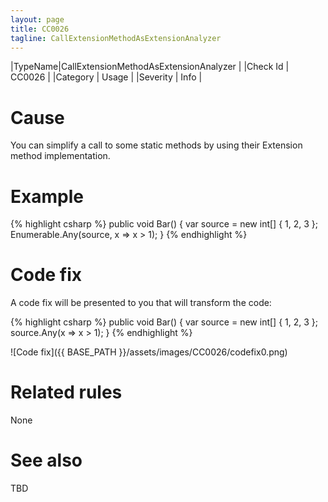 ```yaml
---
layout: page
title: CC0026
tagline: CallExtensionMethodAsExtensionAnalyzer
---
```


|TypeName|CallExtensionMethodAsExtensionAnalyzer |
|Check Id | CC0026 |
|Category | Usage |
|Severity | Info |

# Cause

You can simplify a call to some static methods by using their Extension method implementation.

# Example

{% highlight csharp %}
public void Bar()
{
	var source = new int[] { 1, 2, 3 };
	Enumerable.Any(source, x => x > 1);
}
{% endhighlight %}

# Code fix

A code fix will be presented to you that will transform the code:

{% highlight csharp %}
public void Bar()
{
	var source = new int[] { 1, 2, 3 };
	source.Any(x => x > 1);
}
{% endhighlight %}

![Code fix]({{ BASE_PATH }}/assets/images/CC0026/codefix0.png)

# Related rules

None

# See also

TBD

